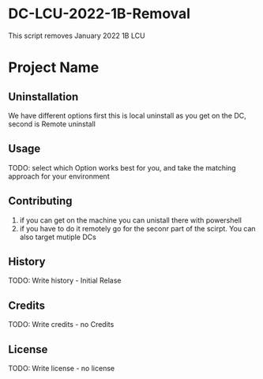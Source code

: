 # DC-LCU-2022-1B-Removal
This script removes January 2022 1B LCU
# Project Name

## Uninstallation
We have different options first this is local uninstall as you get on the DC, second is Remote uninstall

## Usage

TODO: select which Option works best for you, and take the matching approach for your environment

## Contributing

1. if you can get on the machine you can unistall there with powershell
2. if you have to do it remotely go for the seconr part of the scirpt. You can also target mutiple DCs


## History

TODO: Write history - Initial Relase

## Credits

TODO: Write credits - no Credits

## License

TODO: Write license - no license
